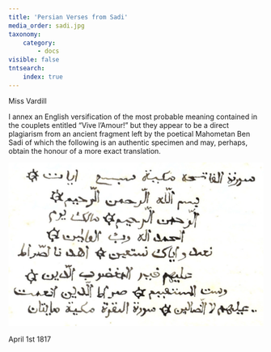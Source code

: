 ```yaml
---
title: 'Persian Verses from Sadi'
media_order: sadi.jpg
taxonomy:
    category:
        - docs
visible: false
tntsearch:
    index: true
---
```


<div class="author">Miss Vardill</div>

I annex an English versification of the most probable meaning contained in the couplets entitled “Vive l’Amour!” but they appear to be a direct plagiarism from an ancient fragment left by the poetical Mahometan Ben Sadi of which the following is an authentic specimen and may, perhaps, obtain the honour of a more exact translation.

![sadi](sadi.jpg?resize=500)

April 1st 1817